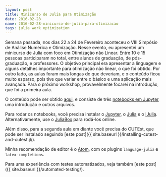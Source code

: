 ```yaml
---
layout: post
title: Minicurso de Julia para Otimização
date: 2016-02-28
name: 2016-02-28-minicurso-de-julia-para-otimizacao
tags: julia work optimization
---
```


Semana passada, nos dias 22 a 24 de Fevereiro aconteceu o VIII Simpósio de
Análise Numérica e Otimização.
Nesse evento, eu apresentei um minicurso de Julia com foco em Otimização não
Linear.
Entre 10 e 15 pessoas participaram no total, entre alunos de graduação, de
pós-graduação, e professores.
O objetivo principal era apresentar a linguagem e alguns detalhes importante
para otimização não linear, o que foi obtido.
Por outro lado, as aulas foram mais longas do que deveriam, e o conteúdo ficou
muito esparso, pois tive que variar entre o básico e uma aplicação mais
avançada.
Para o próximo workshop, provavelmente focarei na introdução, que foi a primeira
aula.

O conteúdo pode ser obtido
[aqui](https://github.com/abelsiqueira/julia-workshop), e consiste de três
[notebooks em Jupyter](http://jupyter.org/), uma introdução e outros arquivos.

Para rodar os notebooks, você precisa instalar o
[Jupyter](http://jupyter.org/), o [Julia](http://julialang.org/) e o
[IJulia](https://github.com/JuliaLang/IJulia.jl).
Alternativamente, use o [JuliaBox](https://juliabox.org/) para rodá-los online.

Além disso, para a segunda aula em diante você precisa do CUTEst, que pode ser
instalado seguindo
[este post]({{ site.baseurl }}/installing-cutest-and-cutest.jl/).

Minha recomendação de editor é o [Atom](http://atom.io), com os plugins
`language-julia` e `latex-completions`.

Para uma experiência com testes automatizados, veja também
[este post]({{ site.baseurl }}/automated-testing/).
